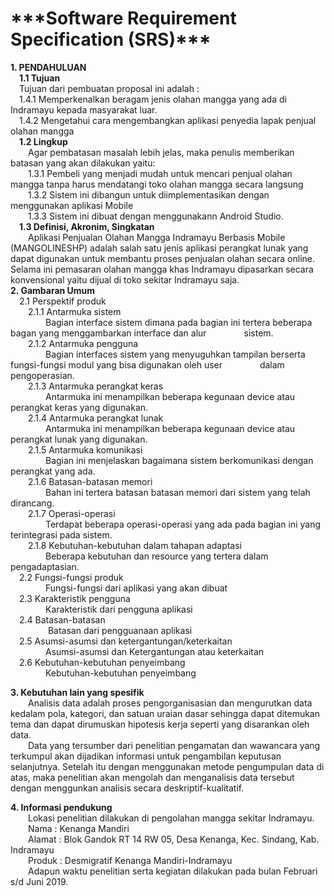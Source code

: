 <h1>***Software Requirement Specification (SRS)***</h1>
<b>1. PENDAHULUAN</b><br>
&emsp;<b>1.1 Tujuan</b><br>
&emsp;Tujuan dari pembuatan proposal ini adalah :<br>
&emsp;1.4.1 Memperkenalkan beragam jenis olahan mangga yang ada di Indramayu kepada masyarakat luar.<br>
&emsp;1.4.2 Mengetahui cara mengembangkan aplikasi penyedia lapak penjual olahan  mangga<br>
&emsp;<b>1.2 Lingkup</b><br>
&emsp;&emsp;Agar pembatasan masalah lebih jelas, maka penulis memberikan batasan yang akan dilakukan yaitu:<br>
&emsp;&emsp;1.3.1	Pembeli yang menjadi mudah untuk mencari penjual olahan mangga tanpa harus mendatangi toko olahan mangga secara langsung<br>
&emsp;&emsp;1.3.2	Sistem ini dibangun untuk diimplementasikan dengan menggunakan  aplikasi Mobile<br>
&emsp;&emsp;1.3.3	Sistem ini dibuat dengan menggunakann Android Studio.<br>
&emsp;<b>1.3 Definisi, Akronim, Singkatan</b><br>
&emsp;&emsp;Aplikasi Penjualan Olahan Mangga Indramayu Berbasis Mobile (MANGOLINESHP) adalah salah satu jenis aplikasi perangkat lunak yang dapat digunakan untuk membantu proses penjualan olahan secara online. Selama ini pemasaran olahan mangga khas Indramayu dipasarkan secara konvensional yaitu dijual di toko sekitar Indramayu saja.<br>
<b>2. Gambaran Umum</b><br>
&emsp;2.1 Perspektif produk<br>
&emsp;&emsp;2.1.1 Antarmuka sistem<br>
&emsp;&emsp;&emsp;&emsp;Bagian interface sistem dimana pada bagian ini tertera beberapa bagan yang menggambarkan interface dan alur &emsp;&emsp;&emsp;&emsp;sistem.<br>
&emsp;&emsp;2.1.2 Antarmuka pengguna<br>
&emsp;&emsp;&emsp;&emsp;Bagian interfaces sistem yang menyuguhkan tampilan berserta fungsi-fungsi modul yang bisa digunakan oleh user &emsp;&emsp;&emsp;&emsp;dalam pengoperasian.<br>
&emsp;&emsp;2.1.3 Antarmuka perangkat keras <br>
&emsp;&emsp;&emsp;&emsp;Antarmuka ini menampilkan beberapa kegunaan device atau perangkat keras yang digunakan.<br>
&emsp;&emsp;2.1.4 Antarmuka perangkat lunak<br>
&emsp;&emsp;&emsp;&emsp;Antarmuka ini menampilkan beberapa kegunaan device atau perangkat lunak yang digunakan.<br>
&emsp;&emsp;2.1.5 Antarmuka komunikasi<br>
&emsp;&emsp;&emsp;&emsp;Bagian ini menjelaskan bagaimana sistem berkomunikasi dengan perangkat yang ada.<br>
&emsp;&emsp;2.1.6 Batasan-batasan memori<br>
&emsp;&emsp;&emsp;&emsp;Bahan ini tertera batasan batasan memori dari sistem yang telah dirancang.<br>
&emsp;&emsp;2.1.7 Operasi-operasi<br>
&emsp;&emsp;&emsp;&emsp;Terdapat beberapa operasi-operasi yang ada pada bagian ini yang terintegrasi pada sistem.<br>
&emsp;&emsp;2.1.8 Kebutuhan-kebutuhan dalam tahapan adaptasi<br>
&emsp;&emsp;&emsp;&emsp;Beberapa kebutuhan dan resource yang tertera dalam pengadaptasian.<br>
&emsp;2.2 Fungsi-fungsi produk<br>
&emsp;&emsp;&emsp;&emsp;Fungsi-fungsi dari aplikasi yang akan dibuat<br>
&emsp;2.3 Karakteristik pengguna<br>
&emsp;&emsp;&emsp;&emsp;Karakteristik dari pengguna aplikasi<br>
&emsp;2.4 Batasan-batasan<br> 
&emsp;&emsp;&emsp;&emsp; Batasan dari pengguanaan aplikasi<br>
&emsp;2.5 Asumsi-asumsi dan ketergantungan/keterkaitan<br>
&emsp;&emsp;&emsp;&emsp;Asumsi-asumsi dan Ketergantungan atau keterkaitan<br>
&emsp;2.6 Kebutuhan-kebutuhan penyeimbang<br>
&emsp;&emsp;&emsp;&emsp;Kebutuhan-kebutuhan penyeimbang<br>

<b>3.  Kebutuhan lain yang spesifik</b><br>
&emsp;&emsp;Analisis data adalah proses pengorganisasian dan mengurutkan data kedalam pola, kategori, dan satuan uraian dasar sehingga dapat ditemukan tema dan dapat dirumuskan hipotesis kerja seperti yang disarankan oleh data.
<br>&emsp;&emsp;Data yang tersumber dari penelitian pengamatan dan wawancara yang terkumpul akan dijadikan informasi untuk pengambilan keputusan selanjutnya. Setelah itu dengan menggunakan metode pengumpulan data di atas, maka penelitian akan mengolah dan menganalisis data tersebut dengan menggunkan analisis secara deskriptif-kualitatif.

<b>4.  Informasi pendukung</b><br>
&emsp;&emsp;Lokasi penelitian dilakukan di pengolahan mangga sekitar Indramayu.<br>
&emsp;&emsp;Nama		: Kenanga Mandiri<br>
&emsp;&emsp;Alamat		: Blok Gandok RT 14 RW 05, Desa Kenanga, Kec. Sindang, Kab. Indramayu<br>
&emsp;&emsp;Produk		: Desmigratif Kenanga Mandiri-Indramayu<br>
&emsp;&emsp;Adapun waktu penelitian serta kegiatan dilakukan pada bulan Februari s/d Juni 2019.<br>
